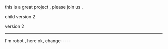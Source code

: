 this is a great project , please join us .




child version 2

version 2


---------------------
I'm robot , here  ok, change-----
